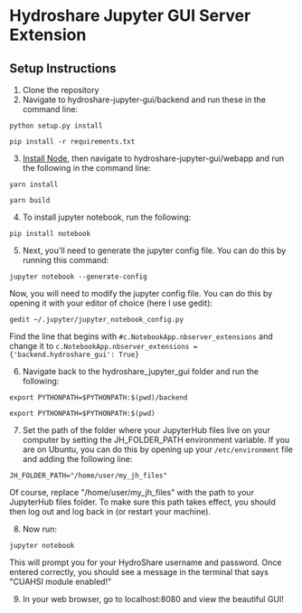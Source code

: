 # Hydroshare Jupyter GUI Server Extension

## Setup Instructions
1. Clone the repository
2. Navigate to hydroshare-jupyter-gui/backend and run these in the command line:

`python setup.py install`

`pip install -r requirements.txt`

3. [Install Node](https://nodejs.org/en/download/), then navigate to hydroshare-jupyter-gui/webapp and run the following in the command line:

`yarn install`

`yarn build`


4. To install jupyter notebook, run the following:

`pip install notebook`

5. Next, you'll need to generate the jupyter config file. You can do this by running this command:

`jupyter notebook --generate-config`

Now, you will need to modify the jupyter config file. You can do this by opening it with your editor of choice (here I use gedit):

`gedit ~/.jupyter/jupyter_notebook_config.py`

Find the line that begins with `#c.NotebookApp.nbserver_extensions` and change it to `c.NotebookApp.nbserver_extensions = {'backend.hydroshare_gui': True}`

6. Navigate back to the hydroshare_jupyter_gui folder and run the following:

[//]: # (TODO: make this persistent)

`export PYTHONPATH=$PYTHONPATH:$(pwd)/backend`

`export PYTHONPATH=$PYTHONPATH:$(pwd)`

7. Set the path of the folder where your JupyterHub files live on your computer by setting the JH_FOLDER_PATH environment variable. If you are on Ubuntu, you can do this by opening up your `/etc/environment` file and adding the following line:

`JH_FOLDER_PATH="/home/user/my_jh_files"`

Of course, replace "/home/user/my_jh_files" with the path to your JupyterHub files folder. To make sure this path takes effect, you should then log out and log back in (or restart your machine).


8. Now run:

`jupyter notebook`

This will prompt you for your HydroShare username and password. Once entered correctly, you should see a message in the terminal that says "CUAHSI module enabled!"

9. In your web browser, go to localhost:8080 and view the beautiful GUI!
